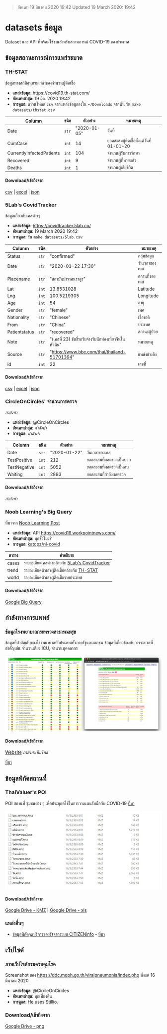 > อัพเดท 19 มีนาคม 2020 19:42 Updated 19 March 2020: 19:42

# datasets ข้อมูล


Dataset และ API ที่พร้อมใช้งานสำหรับสถานการณ์ COVID-19 ของประเทศ


## ข้อมูลสถานะการณ์การแพร่ระบาด

### TH-STAT

ข้อมูลทางสถิติอนุกรมเวลาของจำนวนผู้ติดเชื้อ

 * **แหล่งข้อมูล**: <https://covid19.th-stat.com/>
 * **อัพเดทล่าสุด**: 19 มีค. 2020 19:42
 * **การดูแล**: ดาวนโหลด `csv` จากแหล่งข้อมูลลงใน `~/Downloads` จากนั้น รัน `make datasets/thstat.csv`

| Column                    | ชนิด  | ตัวอย่าง     | หมายเหตุ                                 |
| ------------------------- | ----- | ------------ | ---------------------------------------- |
| Date                      | `str` | "2020-01-05" | วันที่                                   |
| CumCase                   | `int` | 14           | ยอดสะสมผู้ติดเชื้อตั้งแต่วันที่ 01-01-20 |
| CurrentlyInfectedPatients | `int` | 104          | จำนวนผู้รับการรักษา                      |
| Recovered                 | `int` | 9            | จำนวนผู้ที่หายแล้ว                       |
| Deaths                    | `int` | 1            | จำนวนผู้เสียชีวิต                        |

#### Download/เข้าถึงจาก
[csv](datasets/thstat.csv) | [excel](datasets/thstat.xlsx) | [json](datasets/thstat.json)

### 5Lab's CovidTracker
ข้อมูลเกี่ยวกับเคสต่างๆ
 * **แหล่งข้อมูล**: <https://covidtracker.5lab.co/>
 * **อัพเดทล่าสุด**: 19 March 2020 19:42
 * **การดูแล**: รัน `make datasets/5lab.csv`

| Column        | ชนิด  | ตัวอย่าง                                                 | หมายเหตุ      |
| ------------- | ----- | -------------------------------------------------------- | ------------- |
| Status        | `str` | "confirmed"                                              | กลุ่มข้อมูล   |
| Date          | `str` | "2020-01-22 17:30"                                       | วันเวลาของเคส |
| Placename     | `str` | "สถาบันบำราศนราดูร"                                      | สถานที่ของเคส |
| Lat           | `int` | 13.8531028                                               | Latitude      |
| Lng           | `int` | 100.5219305                                              | Longitude     |
| Age           | `int` | 54                                                       | อายุ          |
| Gender        | `str` | "female"                                                 | เพศ           |
| Nationality   | `str` | "Chinese"                                                | เชื้อชาติ     |
| From          | `str` | "China"                                                  | ประเทศ        |
| Patientstatus | `str` | "recovered"                                              | สถานะผู้ป่วย  |
| Note          | `str` | "(เคสที่ 23) ขับขี่รถรับจ้างรับนักท่องเที่ยวจีนในหัวหิน" | หมายเหตุ      |
| Source        | `str` | "https://www.bbc.com/thai/thailand-51701394"             | แหล่งอ้างอิง  |
| id            | `int` | 22                                                       | เลขที่        |

#### Download/เข้าถึงจาก
[csv](datasets/5lab.csv) | [excel](datasets/5lab.xlsx) | [json](datasets/5lab.json)



### CircleOnCircles' จำนวนการตรวจ
*กำลังทำ*
 * **แหล่งข้อมูล**: @CircleOnCircles
 * **อัพเดทล่าสุด**: *กำลังทำ*
 * **การดูแล**: *กำลังทำ*

| Column       | ชนิด  | ตัวอย่าง     | หมายเหตุ                |
| ------------ | ----- | ------------ | ----------------------- |
| Date         | `str` | "2020-01-22" | วันเวลาของเคส           |
| TestPositive | `int` | 212          | ยอดสะสมที่ผลตรวจเป็นบวก |
| TestNegative | `int` | 5052         | ยอดสะสมที่ผลตรวจเป็นลบ  |
| Waiting      | `int` | 2893         | ยอดสะสมที่กำลังผลตรวจ   |

#### Download/เข้าถึงจาก
*กำลังทำ*

### Noob Learning's Big Query
ที่มาจาก [Noob Learning Post](https://www.facebook.com/nooblearning/posts/524596781786891)
 * **แหล่งข้อมูล**: API https://covid19.workpointnews.com/
 * **อัพเดทล่าสุด**: ทุกชั่วโมง?
 * **การดูแล**: [katopz/nl-covid](https://github.com/katopz/nl-covid)

| ตาราง | คำอธิบาย                                          |
| ----- | ------------------------------------------------- |
| cases | รายละเอียดเคสต่างคล้ายกับ [5Lab's CovidTracker]() |
| trend | รายละเอียดตัวเลขผู้ติดเชื้อคล้ายกับ [TH-STAT]()   |
| world | รายละเอียดตัวเลขผู้ติดเชื้อรายประเทศ              |


#### Download/เข้าถึงจาก
[Google Big Query](https://console.cloud.google.com/bigquery?project=nl-covid&p=nl-covid&d=covid19&page=dataset)

## กำลังทางการแพทย์

### ข้อมูลโรงพยาบาลกระทรวงสาธารณะสุข
ข้อมูลที่สำคัญกับของโรงพยาบาลทั่วประเทศทั้งภาครัฐและเอกชน ข้อมูลที่เกี่ยวข้องกับการระบาดที่สำคัญเช่น จำนวนเตียง ICU, จำนวนบุคคลากร

![ICU Staff Ventalator](assets/gishealth.png)

#### Download/เข้าถึงจาก
[Website](http://gishealth.moph.go.th/healthmap/report.php) *กำลังทำเป็นไฟล์*

[ที่มา](https://www.facebook.com/pg/thaivaluer)

## ข้อมูลพิกัดสถานที่

### ThaiValuer's POI
POI สถานที่ ชุมชนต่าง ๆ เพื่อประยุกต์ใช้ในการวางแผนรับมือกับ COVID-19 [ที่มา](https://www.facebook.com/thaivaluer/posts/2494014620821845)

![List of POI Category](assets/ThaiValuerPOI.jpg)

#### Download/เข้าถึงจาก
[Google Drive - KMZ](https://drive.google.com/open?id=14vsZxcAyfheEhsuIBX6yzfcI33u7eewF) | [Google Drive - xls](https://drive.google.com/open?id=1uIzpYGX3MI0BP4LERajzL2-lObnWP4mg)


### แหล่งอื่นๆ
 - [ข้อมูลพิกัดจุดบริการของรัฐจากระบบ CITIZENinfo](https://data.go.th/dataset/citizeninfo_location_mar2563) - [ที่มา](https://data.go.th/blog/covid-19-citizeninfo)

## เว็ปไซต์

### ภาพเว็ปไซต์กรมควบคุมโรค
Screenshot ของ <https://ddc.moph.go.th/viralpneumonia/index.php> ตั้งแต่ 16 มีนาคม 2020

 * **แหล่งข้อมูล**: @CircleOnCircles
 * **อัพเดทล่าสุด**: ทุกเที่ยงคืน
 * **การดูแล**: He uses Stillio.

### Download/เข้าถึงจาก
[Google Drive - png](https://drive.google.com/drive/folders/1a4Qzn-DA7yWpGwIAPa23VXgh3qwwT3t0?usp=sharing)